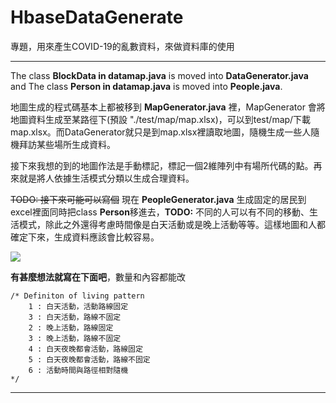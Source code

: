 # HbaseDataGenerate
專題，用來產生COVID-19的亂數資料，來做資料庫的使用

------
The class **BlockData in datamap.java** is moved into **DataGenerator.java** and The class **Person in datamap.java** is moved into **People.java**.

地圖生成的程式碼基本上都被移到 **MapGenerator.java** 裡，MapGenerator 會將地圖資料生成至某路徑下(預設 "./test/map/map.xlsx)，可以到test/map/下載map.xlsx。而DataGenerator就只是到map.xlsx裡讀取地圖，隨機生成一些人隨機拜訪某些場所生成資料。

接下來我想的到的地圖作法是手動標記，標記一個2維陣列中有場所代碼的點。再來就是將人依據生活模式分類以生成合理資料。

~~TODO: 接下來可能可以寫個~~ 現在 **PeopleGenerator.java** 生成固定的居民到excel裡面同時把class **Person**移進去，**TODO:** 不同的人可以有不同的移動、生活模式，除此之外還得考慮時間像是白天活動或是晚上活動等等。這樣地圖和人都確定下來，生成資料應該會比較容易。

![](/../patch-1/assets/DefinitionOfLivingPattern.jpg)

**有甚麼想法就寫在下面吧**，數量和內容都能改
```
/* Definiton of living pattern
    1 : 白天活動，活動路線固定
    3 : 白天活動，路線不固定
    2 : 晚上活動，路線固定
    3 : 晚上活動，路線不固定
    4 : 白天夜晚都會活動，路線固定
    5 : 白天夜晚都會活動，路線不固定
    6 : 活動時間與路徑相對隨機
*/
```
----
